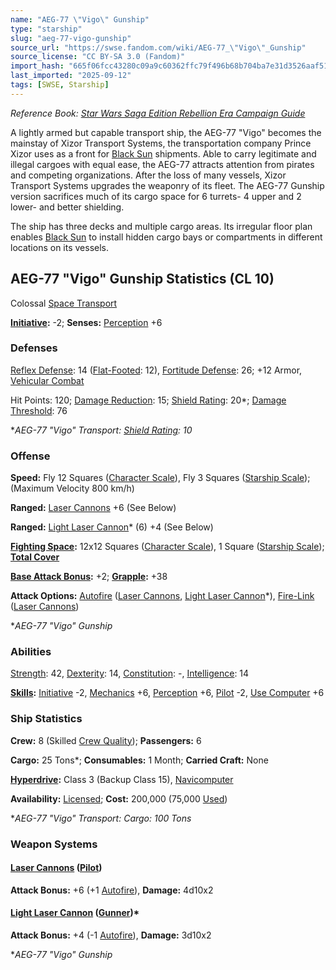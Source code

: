 ```yaml
---
name: "AEG-77 \"Vigo\" Gunship"
type: "starship"
slug: "aeg-77-vigo-gunship"
source_url: "https://swse.fandom.com/wiki/AEG-77_\"Vigo\"_Gunship"
source_license: "CC BY-SA 3.0 (Fandom)"
import_hash: "665f06fcc43280c09a9c60362ffc79f496b68b704ba7e31d3526aaf51f6b3e5b"
last_imported: "2025-09-12"
tags: [SWSE, Starship]
---
```

*Reference Book: [Star Wars Saga Edition Rebellion Era Campaign Guide](https://swse.fandom.com/wiki/Star_Wars_Saga_Edition_Rebellion_Era_Campaign_Guide)*

A lightly armed but capable transport ship, the AEG-77 "Vigo" becomes the mainstay of Xizor Transport Systems, the transportation company Prince Xizor uses as a front for [Black Sun](https://swse.fandom.com/wiki/Black_Sun) shipments. Able to carry legitimate and illegal cargoes with equal ease, the AEG-77 attracts attention from pirates and competing organizations. After the loss of many vessels, Xizor Transport Systems upgrades the weaponry of its fleet. The AEG-77 Gunship version sacrifices much of its cargo space for 6 turrets- 4 upper and 2 lower- and better shielding.

The ship has three decks and multiple cargo areas. Its irregular floor plan enables [Black Sun](https://swse.fandom.com/wiki/Black_Sun) to install hidden cargo bays or compartments in different locations on its vessels.

## AEG-77 "Vigo" Gunship Statistics (CL 10)
Colossal [Space Transport](https://swse.fandom.com/wiki/Space_Transport)

**[Initiative](https://swse.fandom.com/wiki/Initiative):** -2; **Senses:** [Perception](https://swse.fandom.com/wiki/Perception) +6
### Defenses
[Reflex Defense](https://swse.fandom.com/wiki/Reflex_Defense_(Vehicles)): 14 ([Flat-Footed](https://swse.fandom.com/wiki/Flat-Footed): 12), [Fortitude Defense](https://swse.fandom.com/wiki/Fortitude_Defense_(Vehicles)): 26; +12 Armor, [Vehicular Combat](https://swse.fandom.com/wiki/Vehicular_Combat)

Hit Points: 120; [Damage Reduction](https://swse.fandom.com/wiki/Damage_Reduction): 15; [Shield Rating](https://swse.fandom.com/wiki/Shield_Rating): 20*; [Damage Threshold](https://swse.fandom.com/wiki/Damage_Threshold_(Vehicles)): 76

**AEG-77 "Vigo" Transport: [Shield Rating](https://swse.fandom.com/wiki/Shield_Rating): 10*
### Offense
**Speed:** Fly 12 Squares ([Character Scale](https://swse.fandom.com/wiki/Character_Scale)), Fly 3 Squares ([Starship Scale](https://swse.fandom.com/wiki/Starship_Scale)); (Maximum Velocity 800 km/h)

**Ranged:** [Laser Cannons](https://swse.fandom.com/wiki/Laser_Cannons) +6 (See Below)

**Ranged:** [Light Laser Cannon](https://swse.fandom.com/wiki/Light_Laser_Cannon)* (6) +4 (See Below)

**[Fighting Space](https://swse.fandom.com/wiki/Fighting_Space):** 12x12 Squares ([Character Scale](https://swse.fandom.com/wiki/Character_Scale)), 1 Square ([Starship Scale](https://swse.fandom.com/wiki/Starship_Scale)); **[Total Cover](https://swse.fandom.com/wiki/Total_Cover)**

**[Base Attack Bonus](https://swse.fandom.com/wiki/Base_Attack_Bonus):** +2; **[Grapple](https://swse.fandom.com/wiki/Grapple):** +38

**Attack Options:** [Autofire](https://swse.fandom.com/wiki/Autofire_(Vehicle_Combat)) ([Laser Cannons](https://swse.fandom.com/wiki/Laser_Cannons), [Light Laser Cannon](https://swse.fandom.com/wiki/Light_Laser_Cannon)*), [Fire-Link](https://swse.fandom.com/wiki/Fire-Link) ([Laser Cannons](https://swse.fandom.com/wiki/Laser_Cannons))

**AEG-77 "Vigo" Gunship*
### Abilities
[Strength](https://swse.fandom.com/wiki/Strength): 42, [Dexterity](https://swse.fandom.com/wiki/Dexterity): 14, [Constitution](https://swse.fandom.com/wiki/Constitution): -, [Intelligence](https://swse.fandom.com/wiki/Intelligence): 14

**[Skills](https://swse.fandom.com/wiki/Skills):** [Initiative](https://swse.fandom.com/wiki/Initiative) -2, [Mechanics](https://swse.fandom.com/wiki/Mechanics) +6, [Perception](https://swse.fandom.com/wiki/Perception) +6, [Pilot](https://swse.fandom.com/wiki/Pilot) -2, [Use Computer](https://swse.fandom.com/wiki/Use_Computer) +6
### Ship Statistics
**Crew:** 8 (Skilled [Crew Quality](https://swse.fandom.com/wiki/Crew_Quality)); **Passengers:** 6

**Cargo:** 25 Tons*; **Consumables:** 1 Month; **Carried Craft:** None

**[Hyperdrive](https://swse.fandom.com/wiki/Hyperdrive):** Class 3 (Backup Class 15), [Navicomputer](https://swse.fandom.com/wiki/Navicomputer)

**Availability:** [Licensed](https://swse.fandom.com/wiki/Licensed); **Cost:** 200,000 (75,000 [Used](https://swse.fandom.com/wiki/Used))

**AEG-77 "Vigo" Transport: Cargo: 100 Tons*
### Weapon Systems
#### **[Laser Cannons](https://swse.fandom.com/wiki/Laser_Cannons) ([Pilot](https://swse.fandom.com/wiki/Pilot_(Vehicle_Combat)))**
**Attack Bonus:** +6 (+1 [Autofire](https://swse.fandom.com/wiki/Autofire_(Vehicle_Combat))), **Damage:** 4d10x2

#### **[Light Laser Cannon](https://swse.fandom.com/wiki/Light_Laser_Cannon) ([Gunner](https://swse.fandom.com/wiki/Gunner))***
**Attack Bonus:** +4 (-1 [Autofire](https://swse.fandom.com/wiki/Autofire_(Vehicle_Combat))), **Damage:** 3d10x2

**AEG-77 "Vigo" Gunship*